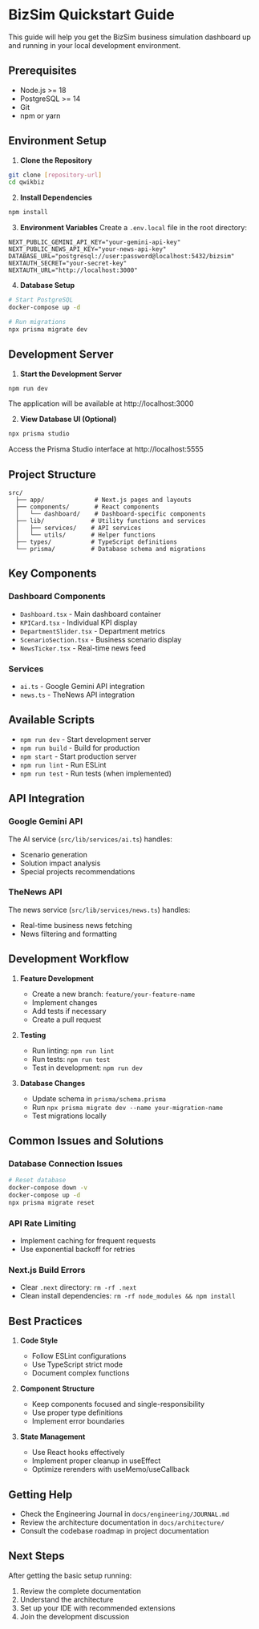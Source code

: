 # BizSim Quickstart Guide

This guide will help you get the BizSim business simulation dashboard up and running in your local development environment.

## Prerequisites

- Node.js >= 18
- PostgreSQL >= 14
- Git
- npm or yarn

## Environment Setup

1. **Clone the Repository**
```bash
git clone [repository-url]
cd qwikbiz
```

2. **Install Dependencies**
```bash
npm install
```

3. **Environment Variables**
Create a `.env.local` file in the root directory:
```env
NEXT_PUBLIC_GEMINI_API_KEY="your-gemini-api-key"
NEXT_PUBLIC_NEWS_API_KEY="your-news-api-key"
DATABASE_URL="postgresql://user:password@localhost:5432/bizsim"
NEXTAUTH_SECRET="your-secret-key"
NEXTAUTH_URL="http://localhost:3000"
```

4. **Database Setup**
```bash
# Start PostgreSQL
docker-compose up -d

# Run migrations
npx prisma migrate dev
```

## Development Server

1. **Start the Development Server**
```bash
npm run dev
```
The application will be available at http://localhost:3000

2. **View Database UI (Optional)**
```bash
npx prisma studio
```
Access the Prisma Studio interface at http://localhost:5555

## Project Structure

```
src/
  ├── app/              # Next.js pages and layouts
  ├── components/       # React components
  │   └── dashboard/    # Dashboard-specific components
  ├── lib/             # Utility functions and services
  │   ├── services/    # API services
  │   └── utils/       # Helper functions
  ├── types/           # TypeScript definitions
  └── prisma/          # Database schema and migrations
```

## Key Components

### Dashboard Components
- `Dashboard.tsx` - Main dashboard container
- `KPICard.tsx` - Individual KPI display
- `DepartmentSlider.tsx` - Department metrics
- `ScenarioSection.tsx` - Business scenario display
- `NewsTicker.tsx` - Real-time news feed

### Services
- `ai.ts` - Google Gemini API integration
- `news.ts` - TheNews API integration

## Available Scripts

- `npm run dev` - Start development server
- `npm run build` - Build for production
- `npm start` - Start production server
- `npm run lint` - Run ESLint
- `npm run test` - Run tests (when implemented)

## API Integration

### Google Gemini API
The AI service (`src/lib/services/ai.ts`) handles:
- Scenario generation
- Solution impact analysis
- Special projects recommendations

### TheNews API
The news service (`src/lib/services/news.ts`) handles:
- Real-time business news fetching
- News filtering and formatting

## Development Workflow

1. **Feature Development**
   - Create a new branch: `feature/your-feature-name`
   - Implement changes
   - Add tests if necessary
   - Create a pull request

2. **Testing**
   - Run linting: `npm run lint`
   - Run tests: `npm run test`
   - Test in development: `npm run dev`

3. **Database Changes**
   - Update schema in `prisma/schema.prisma`
   - Run `npx prisma migrate dev --name your-migration-name`
   - Test migrations locally

## Common Issues and Solutions

### Database Connection Issues
```bash
# Reset database
docker-compose down -v
docker-compose up -d
npx prisma migrate reset
```

### API Rate Limiting
- Implement caching for frequent requests
- Use exponential backoff for retries

### Next.js Build Errors
- Clear `.next` directory: `rm -rf .next`
- Clean install dependencies: `rm -rf node_modules && npm install`

## Best Practices

1. **Code Style**
   - Follow ESLint configurations
   - Use TypeScript strict mode
   - Document complex functions

2. **Component Structure**
   - Keep components focused and single-responsibility
   - Use proper type definitions
   - Implement error boundaries

3. **State Management**
   - Use React hooks effectively
   - Implement proper cleanup in useEffect
   - Optimize rerenders with useMemo/useCallback

## Getting Help

- Check the Engineering Journal in `docs/engineering/JOURNAL.md`
- Review the architecture documentation in `docs/architecture/`
- Consult the codebase roadmap in project documentation

## Next Steps

After getting the basic setup running:
1. Review the complete documentation
2. Understand the architecture
3. Set up your IDE with recommended extensions
4. Join the development discussion

